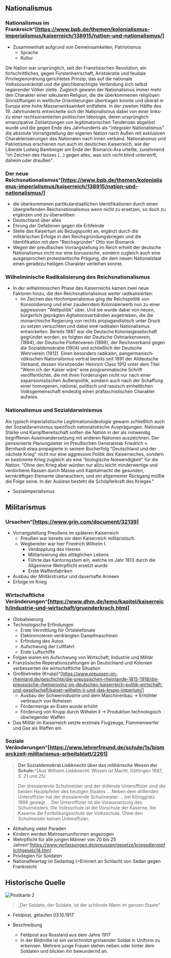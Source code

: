 ## Nationalismus

### Nationalismus im Frankreich^[https://www.bpb.de/themen/kolonialismus-imperialismus/kaiserreich/138915/nation-und-nationalismus/]

- Zusammenhalt aufgrund von Gemeinsamkeiten, Patriotismus
	- Sprache
	- Kultur

Die Nation war ursprünglich, seit der Französischen Revolution, ein fortschrittliches, gegen Fürstenherrschaft, Aristokratie und feudale Privilegienordnung gerichtetes Prinzip, das auf die nationale Volkssouveränität und die gleichberechtigte Verbindung sich selbst regierender Völker zielte. Zugleich gewann der Nationalismus immer mehr den Charakter einer säkularen Religion, die die überkommenen religiösen Sinnstiftungen in weltliche Orientierungen übertragen konnte und überall in Europa eine hohe Massenwirksamkeit entfaltete. In der zweiten Hälfte des 19. Jahrhunderts entwickelte sich der Nationalismus dabei von einer links- zu einer rechtsorientierten politischen Ideologie, deren ursprünglich emanzipative Zielsetzungen von legitimatorischen Tendenzen abgelöst wurde und die gegen Ende des Jahrhunderts als "integraler Nationalismus" die absolute Vorrangstellung der eigenen Nation nach Außen mit exklusiven Charakterisierungen des Nationalen nach Innen verband. Nationalismus und Patriotismus erschienen nun auch im deutschen Kaiserreich, wie der Liberale Ludwig Bamberger am Ende der Bismarck-Ära urteilte, zunehmend "im Zeichen des Hasses (…) gegen alles, was sich nicht blind unterwirft, daheim oder draußen".

### Der neue Reichsnationalismus^[https://www.bpb.de/themen/kolonialismus-imperialismus/kaiserreich/138915/nation-und-nationalismus/]

- die überkommenen partikularstaatlichen Identifikationen durch einen übergreifenden Reichsnationalismus wenn nicht zu ersetzen, so doch zu ergänzen und zu überwölben
- Deutschland über alles
- Ehrung der Gefallenen gegen die Erbfeinde
- Stelle das Kaisertum als Bezugspunkt an, ergänzt durch die militärischen Erfolge in den Reichsgründungskriegen und die Identifikation mit dem "Reichsgründer" Otto von Bismarck
- Wegen der preußischen Vorrangstellung im Reich erhielt der deutsche Nationalismus nicht nur eine borussische, sondern zugleich auch eine ausgesprochen protestantische Prägung, die dem neuen Nationalstaat einen geradezu heiligen Charakter verleihen konnte.

### Wilhelminische Radikalisierung des Reichsnationalismus

- In der wilhelminischen Phase des Kaiserreichs kamen zwei neue Faktoren hinzu, die den Reichsnationalismus weiter radikalisierten: 
	- Im Zeichen des Hochimperialismus ging die Reichspolitik von Konsolidierung und eher zauderndem Kolonialerwerb nun zu einer aggressiven "Weltpolitik" über. Und sie wurde dabei von neuen, bürgerlich geprägten Agitationsverbänden angetrieben, die die monarchische Regierung von rechts propagandistisch unter Druck zu setzen versuchten und dabei eine radikalen Nationalismus entwickelten. Bereits 1887 war die Deutsche Kolonialgesellschaft gegründet worden, es folgten der Deutsche Ostmarkenverein, (1894), der Deutsche Flottenverein (1898), der Reichsverband gegen die Sozialdemokratie (1904) und schließlich der Deutsche Wehrverein (1912). Einen besonders radikalen, pangermanisch-völkischen Nationalismus vertrat bereits seit 1891 der Alldeutsche Verband, dessen Vorsitzender Heinrich Class 1912 unter dem Titel "Wenn ich der Kaiser wäre" eine programmatische Schrift veröffentlichte, die mit ihren Forderungen nicht nur nach einer expansionistischen Außenpolitik, sondern auch nach der Schaffung einer homogenen, national, politisch und rassisch einheitlichen Volksgemeinschaft eindeutig einen präfaschistischen Charakter aufwies.

### Nationalismus und Sozialdarwinismus

Als typisch imperialistische Legitimationsideologie gewann schließlich auch der Sozialdarwinismus spezifisch nationalistische Ausprägungen. Nationale Stärke und Kampfbereitschaft sollten die Nation in der als notwendig begriffenen Auseinandersetzung mit anderen Nationen auszeichnen. Der pensionierte Planungsleiter im Preußischen Generalstab Friedrich v. Bernhardi etwa propagierte in seinem Bucherfolg "Deutschland und der nächste Krieg" nicht nur eine aggressive Politik des Kaiserreiches, sondern er bestimmte Krieg zugleich als eine "biologische Notwendigkeit" für die Nation: "Ohne den Krieg aber würden nur allzu leicht minderwertige und verdorbene Rassen durch Masse und Kapitalmacht die gesunden, kernkräftigen Elemente überwuchern, und ein allgemeiner Rückgang müßte die Folge seine. In der Auslese besteht die Schöpferkraft des Krieges."

- Sozialimperialismus

## Militarismus

### Ursachen^[https://www.grin.com/document/32139]

- Vorrangstellung Preußens im späteren Kaiserreich
	- Preußen war bereits vor dem Kaiserreich militaristisch
	- Wegbereiter war hier Friedrich Wilhelm I.
		- Verdopplung des Heeres
		- Militarisierung des alltäglichen Lebens
		- Führte das Kantonsystem ein, welche im Jahr 1813 durch die Allgemeine Wehrpflicht ersetzt wurde
		- Erste Waffenfabriken
- Ausbau der Militärstruktur und dauerhafte Armeen
- Erfolge im Krieg

### Wirtschaftliche Veränderungen^[https://www.dhm.de/lemo/kapitel/kaiserreich/industrie-und-wirtschaft/gruenderkrach.html]

- Globalisierung
- Technologische Erfindungen
	- Erste Vermittlung für Ortstelefonate
	- Elektromoteren verdrängten Dampfmaschinen
	- Erfindung des Autos
	- Aufschwung der Luftfahrt
	- Erste Luftschiffe
- Folgen waren ein Aufschwung von Wirtschaft, Industrie und Militär
- Französische Reperationszahlungen an Deutschland und Kolonien verbesserten die wirtschaftliche Situation
- Großbetriebe (Krupp)^[https://www.preussen-im-rheinland.de/geschichte/die-preussischen-rheinlande-1815-1918/die-preussische-rheinprovinz-im-deutschen-kaiserreich-politik-wirtschaft-und-gesellschaft/kaiser-wilhelm-ii-und-das-krupp-imperium/]
	- Ausbau der Schwerindustrie und dem Maschinenbau → Erhöhter verbrauch von Roheisen
	- Fördermenge an Eisen wurde erhöht
	- Förderung von Krupp durch Wilhelm II → Produktion technologisch überlegender Waffen
- Das Militär im Kaiserreich setzte erstmals Flugzeuge, Flammenwerfer und Gas als Waffen ein

### Soziale Veränderungen^[https://www.lehrerfreund.de/schule/1s/bismarckzeit-militarismus-arbeitsblatt/2261]

> **Der Sozialdemokrat Liebknecht über das militärische Wesen der Schule:**^[Aus Wilhelm Liebknecht: Wissen ist Macht. Göttingen 1887, S. 21 und 25]
> 
> Der dressierende Schulmeister und der drillende Unteroffizier sind die beiden Hauptpfeiler des heutigen Staates … Neben dem drillenden Unteroffizier hat der dressierende Schulmeister … bei Königgrätz 1866 gesiegt … Der Unteroffizier ist die Voraussetzung des Schulmeisters. Die Volksschule ist die Vorschule der Kaserne, die Kaserne die Fortbildungsschule der Volksschule. Ohne den Schulmeister keinen Unteroffizier.

- Abhaltung vieler Paraden
- Kindern werden Matrosenuniformen angezogen
- Wehrpflicht für alle jungen Männer von 20 bis 25 Jahren^[https://www.verfassungen.de/preussen/gesetze/kriegsdienstpflichtgesetz14.htm]
- Privilegien für Soldaten
- Nationalfeiertag ist Sedantag (=Erinnert an Schlacht von Sedan gegen Frankreich)

## Historische Quelle

![Postkarte 2](Postkarte%202.jpeg)

>„Der Soldate, der Soldate, ist der schönste Mann im ganzen Staate“
- Feldpost, gelaufen 03.10.1917

- Beschreibung
	- Feldpost aus Russland aus dem Jahre 1917
	- In der Bildmitte ist ein verschmitzt grinsender Soldat in Uniform zu erkennen. Mehrere junge Frauen stehen neben oder hinter dem Soldaten und blicken ihn bewundernd an.